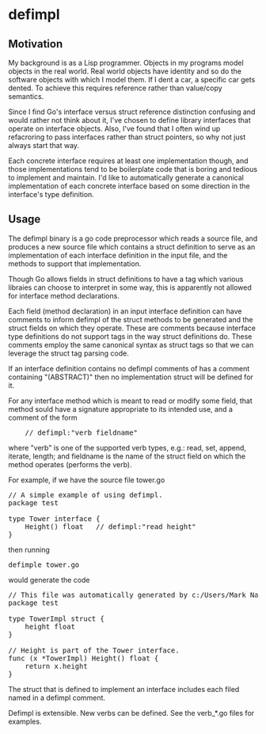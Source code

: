<h1>defimpl</h1>


<h2>Motivation</h2>

My background is as a Lisp programmer.  Objects in my programs model
objects in the real world.  Real world objects have identity and so do
the software objects with which I model them.  If I dent a car, a
specific car gets dented.  To achieve this requires reference rather
than value/copy semantics.

Since I find Go's interface versus struct reference distinction
confusing and would rather not think about it, I've chosen to define
library interfaces that operate on interface objects.  Also, I've
found that I often wind up refacroring to pass interfaces rather than
struct pointers, so why not just always start that way.

Each concrete interface requires at least one implementation though,
and those implementations tend to be boilerplate code that is boring
and tedious to implement and maintain.  I'd like to automatically
generate a canonical implementation of each concrete interface based
on some direction in the interface's type definition.


<h2>Usage</h2>

The defimpl binary is a go code preprocessor which reads a source
file, and produces a new source file which contains a struct
definition to serve as an implementation of each interface definition
in the input file, and the methods to support that implementation.

Though Go allows fields in struct definitions to have a tag which
various libraies can choose to interpret in some way, this is
apparently not allowed for interface method declarations.

Each field (method declaration) in an input interface definition can
have comments to inform defimpl of the struct methods to be generated
and the struct fields on which they operate.  These are comments
because interface type definitions do not support tags in the way
struct definitions do.  These comments employ the same canonical
syntax as struct tags so that we can leverage the struct tag parsing
code.

If an interface definition contains no defimpl comments of has a
comment containing "(ABSTRACT)" then no implementation struct will be
defined for it.

For any interface method which is meant to read or modify some field,
that method sould have a signature appropriate to its intended use, and
a comment of the form

<pre>
	// defimpl:"verb fieldname"
</pre>

where "verb" is one of the supported verb types, e.g.: read, set,
append, iterate, length; and fieldname is the name of the struct field
on which the method operates (performs the verb).

For example, if we have the source file tower.go

<pre>
// A simple example of using defimpl.
package test

type Tower interface {
	Height() float   // defimpl:"read height"
}
</pre>

then running

<pre>
defimple tower.go
</pre>

would generate the code

<pre>
// This file was automatically generated by c:/Users/Mark Nahabedian/go/bin/defimpl.exe from c:\Users\Mark Nahabedian\go\src\defimpl\test\tower_example.go.
package test

type TowerImpl struct {
	height float
}

// Height is part of the Tower interface.
func (x *TowerImpl) Height() float {
	return x.height
}
</pre>

The struct that is defined to implement an interface includes each
filed named in a defimpl comment.

Defimpl is extensible.  New verbs can be defined.  See the verb_*.go
files for examples.
